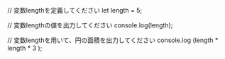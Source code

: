 // 変数lengthを定義してください
let length = 5;

// 変数lengthの値を出力してください
console.log(length);

// 変数lengthを用いて、円の面積を出力してください
console.log (length * length * 3 );
